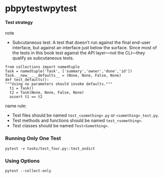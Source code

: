 # pbpytestwpytest

#### Test strategy
note
- Subcutaneous test: A test that doesn’t run against the final end-user interface, but against an interface just below the surface. 
Since most of the tests in this book test against the API layer—not the CLI—they qualify as subcutaneous tests.


```
from collections import namedtuple
Task = namedtuple('Task', ['summary','owner','done','id'])
Task.__new__.__defaults__ = (None, None, False, None)
def test_defaults():
"""Using no parameters should invoke defaults."""
  t1 = Task()
  t2 = Task(None, None, False, None)
  assert t1 == t2
```

name rule:
- Test files should be named `test_<something>.py` or `<something>_test.py`.
- Test methods and functions should be named `test_<something>`.
- Test classes should be named `Test<Something>`.



### Running Only One Test
```
pytest -v tasks/test_four.py::test_asdict
```

### Using Options
```
pytest --collect-only
```
